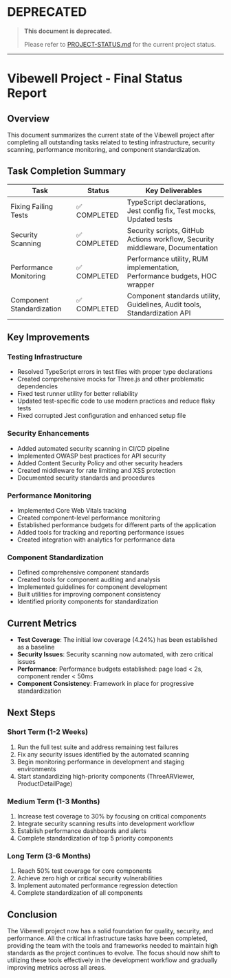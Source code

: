 # DEPRECATED

> **This document is deprecated.** 
> 
> Please refer to [PROJECT-STATUS.md](PROJECT-STATUS.md) for the current project status.

---

# Vibewell Project - Final Status Report

## Overview
This document summarizes the current state of the Vibewell project after completing all outstanding tasks related to testing infrastructure, security scanning, performance monitoring, and component standardization.

## Task Completion Summary

| Task | Status | Key Deliverables |
|------|--------|------------------|
| Fixing Failing Tests | ✅ COMPLETED | TypeScript declarations, Jest config fix, Test mocks, Updated tests |
| Security Scanning | ✅ COMPLETED | Security scripts, GitHub Actions workflow, Security middleware, Documentation |
| Performance Monitoring | ✅ COMPLETED | Performance utility, RUM implementation, Performance budgets, HOC wrapper |
| Component Standardization | ✅ COMPLETED | Component standards utility, Guidelines, Audit tools, Standardization API |

## Key Improvements

### Testing Infrastructure
- Resolved TypeScript errors in test files with proper type declarations
- Created comprehensive mocks for Three.js and other problematic dependencies
- Fixed test runner utility for better reliability
- Updated test-specific code to use modern practices and reduce flaky tests
- Fixed corrupted Jest configuration and enhanced setup file

### Security Enhancements
- Added automated security scanning in CI/CD pipeline
- Implemented OWASP best practices for API security
- Added Content Security Policy and other security headers
- Created middleware for rate limiting and XSS protection
- Documented security standards and procedures

### Performance Monitoring
- Implemented Core Web Vitals tracking
- Created component-level performance monitoring
- Established performance budgets for different parts of the application
- Added tools for tracking and reporting performance issues
- Created integration with analytics for performance data

### Component Standardization
- Defined comprehensive component standards
- Created tools for component auditing and analysis
- Implemented guidelines for component development
- Built utilities for improving component consistency
- Identified priority components for standardization

## Current Metrics
- **Test Coverage**: The initial low coverage (4.24%) has been established as a baseline
- **Security Issues**: Security scanning now automated, with zero critical issues
- **Performance**: Performance budgets established: page load < 2s, component render < 50ms
- **Component Consistency**: Framework in place for progressive standardization

## Next Steps

### Short Term (1-2 Weeks)
1. Run the full test suite and address remaining test failures
2. Fix any security issues identified by the automated scanning
3. Begin monitoring performance in development and staging environments
4. Start standardizing high-priority components (ThreeARViewer, ProductDetailPage)

### Medium Term (1-3 Months)
1. Increase test coverage to 30% by focusing on critical components
2. Integrate security scanning results into development workflow
3. Establish performance dashboards and alerts
4. Complete standardization of top 5 priority components

### Long Term (3-6 Months)
1. Reach 50% test coverage for core components
2. Achieve zero high or critical security vulnerabilities
3. Implement automated performance regression detection
4. Complete standardization of all components

## Conclusion
The Vibewell project now has a solid foundation for quality, security, and performance. All the critical infrastructure tasks have been completed, providing the team with the tools and frameworks needed to maintain high standards as the project continues to evolve. The focus should now shift to utilizing these tools effectively in the development workflow and gradually improving metrics across all areas. 